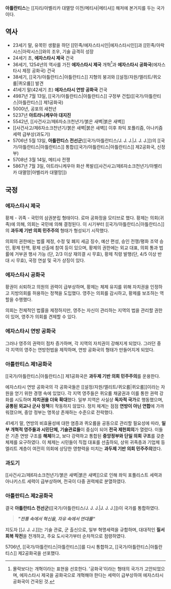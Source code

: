 **아틀란티스**는 [[지리/아벨리카 대멸망 이전/메티샤|메티샤]] 해저에 본거지를 두는 국가이다.

## 역사
- 23세기 말, 유목민 생활을 하던 [[민족/에자스타시인|에자스타시인]]과 [[민족/아락시스|아락시스]]와의 조우, 기술 급격히 성장
- 24세기 초, **에자스타시 제국** 건국
- 36세기, 1254년의 역사를 가진 **에자스타시 제국** 개혁[^1]과 **에자스타시 공화국**(에자스타시 제정 공화국) 건국
- 38세기, [[국가/아틀란티스|아틀란티스]] 지형의 붕괴와 [[설정/자원/엘리트/퀴오륨|퀴오륨]] 발견
- 41세기 말(42세기 초) **에자스타시 연방 공화국** 건국
- 4987년 7월 13일, [[국가/아틀란티스|아틀란티스]] 구정부 건립([[국가/아틀란티스|아틀란티스]] 제1공화국)
- 5000년, 공포의 새천년
- 5237년 **아트라니케우아 대지진**
- 5542년, [[사건사고/제6자소크천년기/붉은 새벽|붉은 새벽]]
- [[사건사고/제6자소크천년기/붉은 새벽|붉은 새벽]] 이후 좌익 포퓰리즘, 아나키즘 세력 급부상(과도기)
- 5706년 5월 13일, **아틀란티스 전선군**([[국가/아틀란티스/J. J. J.|J. J. J.]])의 [[국가/아틀란티스|아틀란티스]] 통합([[국가/아틀란티스|아틀란티스]] 제2공화국, 신정부)
- 5708년 3월 14일, 메티샤 전쟁
- 5867년 7월 3일, 아트라니케우아 화산 폭발([[사건사고/제6자소크천년기/아벨리카 대멸망|아벨리카 대멸망]])

## 국정
### 에자스타시 제국
황제 - 귀족 - 국민의 삼권분립 형태이다. 로마 공화정을 모티브로 했다. 황제는 의회(귀족)에 의해, 의회는 국민에 의해 결정된다. 이 시기부터 [[국가/아틀란티스|아틀란티스]]의 **과두제 기반 의회 민주주의** 형태가 형성되기 시작했다.

의회의 권한에는 법률 제정, 수정 및 폐지 세금 징수, 예산 편성, 승인 전쟁/평화 조약 승인, 황제 탄핵, 황제 선출에 참여 등이 있으며, 황제의 권한에는 외교 대표, 의회 통과 법률에 거부권 행사 가능 (단, 2/3 이상 재의결 시 무효), 황제 칙령 발행(단, 4/5 이상 반대 시 무효), 국정 연설 및 국가 상징이 있다.

### 에자스타시 공화국
황권이 쇠퇴하고 의원의 권력이 급부상하며, 황제는 체제 유지를 위해 자치권을 인정하고 지방의회를 허용하는 정책을 도입했다. 영주는 의회를 감시하고, 황제를 보조하는 역할을 수행했다.

의회는 전체적인 법률을 제정하지만, 영주는 자신이 관리하는 지역의 법을 관리할 권한이 있어, 영주가 의회를 견제할 수 있다. 

### 에자스타시 연방 공화국
그러나 영주의 권력이 점차 증가하며, 각 지역의 자치권이 강해지게 되었다. 그러던 중 각 지역의 영주는 연방헌법을 제작하며, 연방 공화국의 형태가 만들어지게 되었다.

### 아틀란티스 제1공화국
[[국가/아틀란티스|아틀란티스]] 제1공화국은 **과두제 기반 의회 민주주의**를 운용한다.

에자스타시 연방 공화국의 각 공화국들은 [[설정/자원/엘리트/퀴오륨|퀴오륨]]이라는 자원을 얻기 위한 경쟁 속에 있었다. 각 지역 영주들은 퀴오륨 채굴권과 이를 통한 권력 강화를 시도하며 **자치권을 더욱 확대**했다. 일부 지역은 사실상 **독자적 국가**로 행동했으며, **공통된 외교나 군사 정책**이 작동하지 않았다. 정치 체계는 점점 **연방이 아닌 연합**에 가까워졌으며, 중앙 정부는 명목상 존재하는 수준으로 전락했다.

41세기 말, 연방의 비효율성에 대한 염증과 퀴오륨을 공동으로 관리할 필요성에 따라, **일부 개혁적 영주들과 시민단체, 기술관료들**이 중심이 되어 **전국 제헌회의**가 열렸다. 이들은 기존 연방 구조를 **해체**하고, 보다 강력하고 통합된 **중앙정부와 단일 의회 구조**를 갖춘 체제를 요구하였다. 이 체제는 시민들이 직접 대표를 선출하되, 상위 귀족층과 기업체 등 엘리트 계층이 여전히 의회에 상당한 영향력을 미치는 **과두제 기반 의회 민주주의**였다.

### 과도기
[[사건사고/제6자소크천년기/붉은 새벽|붉은 새벽]]으로 인해 좌익 포퓰리스트 세력과 아나키스트 세력이 급부상하며, 전국이 다중 권력체로 분열하였다.

### 아틀란티스 제2공화국
결국 **아틀란티스 전선군**([[국가/아틀란티스/J. J. J.|J. J. J.]])이 국가를 통합하였다.

> ***"전통 속에서 혁신을, 자유 속에서 연대를"***

지도자 [[J. J. J.]]는 기술 관료, 군 출신으로, 일부 혁명세력을 규합하며, 대대적인 **질서 회복 작전**을 전개하고, 주요 도시국가부터 순차적으로 점령하였다.

5706년, [[국가/아틀란티스|아틀란티스]]를 다시 통합하고, [[국가/아틀란티스|아틀란티스]] 제2공화국을 선포했다.


[^1]: 몰락보다는 개혁이라는 표현을 선호한다. '공화국'이라는 형태의 국가가 고안되었으며, 에자스타시 제국을 공화국으로 개혁해야 한다는 세력이 급부상하여 에자스타시 공화국이 건국된 것.
